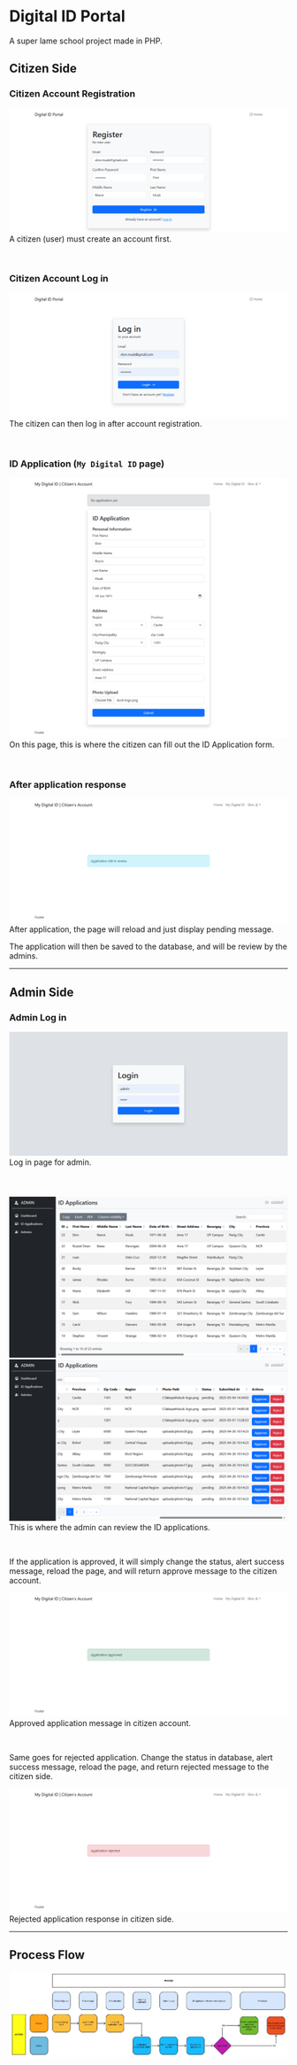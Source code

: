# Digital ID Portal

A super lame school project made in PHP.

## Citizen Side

### Citizen Account Registration

![Citizen Account Registration](./src/citizen-account-registration.png)
A citizen (user) must create an account first.

<br>

### Citizen Account Log in

![Citizen Account Log in](./src/citizen-account-login.png)
The citizen can then log in after account registration.

<br>

### ID Application (`My Digital ID` page)

![ID Application](./src/id-application.png)
On this page, this is where the citizen can fill out the ID Application form.

<br>

### After application response

![After application response](./src/after-application.png)
After application, the page will reload and just display pending message.

The application will then be saved to the database, and will be review by the admins.

<hr>

## Admin Side

### Admin Log in

![Admin Log in](./src/admin-login.png)
Log in page for admin.

<br>

### 

![ID Application page (admin side-1)](./src/id-application-admin-side-1.png)
![ID Application page (admin side-2)](./src/id-application-admin-side-2.png)
This is where the admin can review the ID applications.

<br>

If the application is approved, it will simply change the status, alert success message, reload the page, and will return approve message to the citizen account.

![Approve Application Message - citizen account](./src/approved-application.png)
Approved application message in citizen account.

<br>

Same goes for rejected application. Change the status in database, alert success message, reload the page, and return rejected message to the citizen side.

![Rejected Application Message - citizen account](./src/rejected-application.png)
Rejected application response in citizen side.

<hr>

## Process Flow

![Process Flow for my super cool project](./src/process-flow_digital-id-portal.jpg)